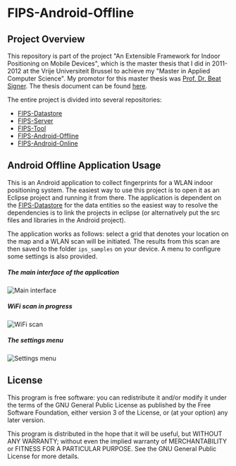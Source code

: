FIPS-Android-Offline
====================

Project Overview
----------------

This repository is part of the project "An Extensible Framework for Indoor Positioning on Mobile Devices", which is the master thesis that I did in 2011-2012 at the Vrije Universiteit Brussel to achieve my "Master in Applied Computer Science". My promotor for this master thesis was [Prof. Dr. Beat Signer](http://www.beatsigner.com/). The thesis document can be found [here](https://www.dropbox.com/s/j0xehv5qodxh3id/Van%20Rossem%20-%202012%20-%20A%20FrameWork%20for%20Indoor%20Positioning%20on%20Mobile%20Devices.pdf).

The entire project is divided into several repositories:

* [FIPS-Datastore](https://github.com/wvrossem/FIPS-Datastore)
* [FIPS-Server](https://github.com/wvrossem/FIPS-Server)
* [FIPS-Tool](https://github.com/wvrossem/FIPS-Tool)
* [FIPS-Android-Offline](https://github.com/wvrossem/FIPS-Android-Offline)
* [FIPS-Android-Online](https://github.com/wvrossem/FIPS-Android-Online)

Android Offline Application Usage
---------------------------------

This is an Android application to collect fingerprints for a WLAN indoor positioning system. The easiest way to use this project is to open it as an Eclipse project and running it from there. The application is dependent on the [FIPS-Datastore](https://github.com/wvrossem/FIPS-Datastore) for the data entities so the easiest way to resolve the dependencies is to link the projects in eclipse (or alternatively put the src files and libraries in the Android project).

The application works as follows: select a grid that denotes your location on the map and a WLAN scan will be initiated. The results from this scan are then saved to the folder `ips_samples` on your device. A menu to configure some settings is also provided.

##### The main interface of the application

![Main interface](https://dl.dropbox.com/s/rvqp2ychad0fjua/android1.png "Main interface")

##### WiFi scan in progress

![WiFi scan](https://dl.dropbox.com/s/3kuwhxl260kczd7/android2.png "WiFi scan")

##### The settings menu

![Settings menu](https://dl.dropbox.com/s/7k1w1gaowirnlve/android3.png "Settings menu")

License
-------

This program is free software: you can redistribute it and/or modify it under the terms of the GNU General Public License as published by the Free Software Foundation, either version 3 of the License, or (at your option) any later version.

This program is distributed in the hope that it will be useful, but WITHOUT ANY WARRANTY; without even the implied warranty of MERCHANTABILITY or FITNESS FOR A PARTICULAR PURPOSE.  See the GNU General Public License for more details.



